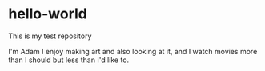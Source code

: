 # hello-world
This is my test repository

I'm Adam I enjoy making art and also looking at it, and I watch movies more than I should but less than I'd like to.
